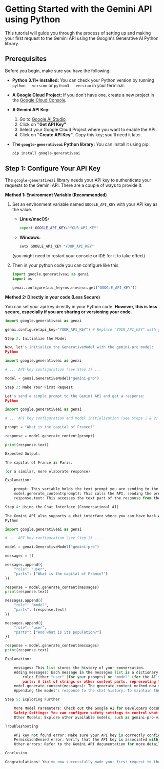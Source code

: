 # Getting Started with the Gemini API using Python

This tutorial will guide you through the process of setting up and making your first request to the Gemini API using the Google's Generative AI Python library.

## Prerequisites

Before you begin, make sure you have the following:

*   **Python 3.11+ installed:** You can check your Python version by running `python --version` or `python3 --version` in your terminal.
*   **A Google Cloud Project:** If you don't have one, create a new project in the [Google Cloud Console](https://console.cloud.google.com/).
*   **A Gemini API Key:**  
    1.  Go to [Google AI Studio](https://ai.google.dev/).
    2.  Click on **"Get API Key"**
    3.  Select your Google Cloud Project where you want to enable the API.
    4.  Click on **"Create API Key"**. Copy this key; you'll need it later.
*   **The `google-generativeai` Python library:** You can install it using pip:

    ```bash
    pip install google-generativeai
    ```

## Step 1: Configure Your API Key

The `google-generativeai` library needs your API key to authenticate your requests to the Gemini API. There are a couple of ways to provide it:

**Method 1: Environment Variable (Recommended)**

1.  Set an environment variable named `GOOGLE_API_KEY` with your API key as the value.

    *   **Linux/macOS:**
        ```bash
        export GOOGLE_API_KEY="YOUR_API_KEY" 
        ```

    *   **Windows:**
        ```bash
        setx GOOGLE_API_KEY "YOUR_API_KEY"
        ```
      (you might need to restart your console or IDE for it to take effect)

2.  Then in your python code you can configure like this:
    ```python
    import google.generativeai as genai
    import os
    
    genai.configure(api_key=os.environ.get("GOOGLE_API_KEY"))
    ```

**Method 2: Directly in your code (Less Secure)**

You can set your api key directly in your Python code. **However, this is less secure, especially if you are sharing or versioning your code.**

```python
import google.generativeai as genai

genai.configure(api_key="YOUR_API_KEY") # Replace "YOUR_API_KEY" with your actual key

Step 2: Initialize the Model

Now, let's initialize the GenerativeModel with the gemini-pro model:
Python

import google.generativeai as genai

# ... API key configuration (see Step 1) ...

model = genai.GenerativeModel("gemini-pro") 

Step 3: Make Your First Request

Let's send a simple prompt to the Gemini API and get a response:
Python

import google.generativeai as genai

# ... API key configuration and model initialization (see Steps 1 & 2) ...

prompt = "What is the capital of France?"

response = model.generate_content(prompt)

print(response.text)

Expected Output:

The capital of France is Paris.

(or a similar, more elaborate response)

Explanation:

    prompt: This variable holds the text prompt you are sending to the model.
    model.generate_content(prompt): This calls the API, sending the prompt and receiving the generated content.
    response.text: This accesses the text part of the response from the model.

Step 4: Using the Chat Interface (Conversational AI)

The Gemini API also supports a chat interface where you can have back-and-forth conversations.
Python

import google.generativeai as genai

# ... API key configuration (see Step 1) ...

model = genai.GenerativeModel("gemini-pro")

messages = []

messages.append({
    "role": "user",
    "parts": ["What is the capital of France?"]
})

response = model.generate_content(messages)
print(response.text)

messages.append({
    "role": "model",
    "parts": [response.text]
})

messages.append({
    "role": "user",
    "parts": ["And what is its population?"]
})

response = model.generate_content(messages)
print(response.text)

Explanation:

    messages: This list stores the history of your conversation.
    Adding messages: Each message in the messages list is a dictionary with:
        role: Either "user" (for your prompts) or "model" (for the AI's responses).
        parts: A list of strings or other content parts, representing the content of the message.
    model.generate_content(messages): The generate_content method now takes the entire message history to provide context for the model.
    Appending the model's response to the chat history: To maintain the conversation flow, you append the model's response to messages so that it remembers the previous turns.

Step 5: Exploring Further

    More Model Parameters: Check out the Google AI for Developers documentation to learn about other parameters you can use to control the model's generation (e.g., temperature, top_k, top_p).
    Safety Settings: You can configure safety settings to control what type of content the model generates. See the Safety Settings documentation.
    Other Models: Explore other available models, such as gemini-pro-vision for multimodal input (text and images).

Troubleshooting

    API key not found error: Make sure your API key is correctly configured as an environment variable or in your code.
    PermissionDenied error: Verify that the API key is associated with a Google Cloud project that has the Gemini API enabled.
    Other errors: Refer to the Gemini API documentation for more detailed error messages and troubleshooting steps.

Conclusion

Congratulations! You've now successfully made your first request to the Gemini API and even tried out a simple conversation. This is just the beginning of what you can do with this powerful API. Explore the documentation and experiment with different prompts and model parameters to unlock the full potential of Google's Generative AI models.